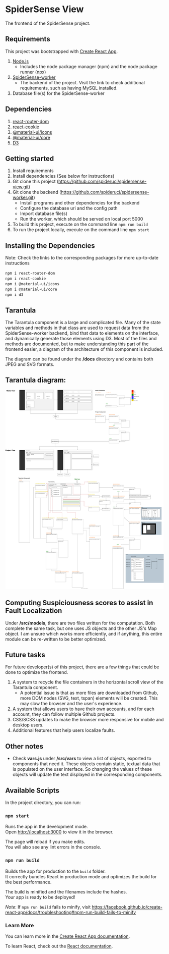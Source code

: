 # SpiderSense View

The frontend of the SpiderSense project.

## Requirements

This project was bootstrapped with [Create React App](https://github.com/facebook/create-react-app).

1. [Node.js](https://nodejs.org/en/)
    - Includes the node package manager (npm) and the node package runner (npx)  
1. [SpiderSense-worker](https://github.com/spideruci/spidersense-worker)  
    - The backend of the project. Visit the link to check additional requirements, such as having MySQL installed.
1. Database file(s) for the SpiderSense-worker

## Dependencies

1. [react-router-dom](https://www.npmjs.com/package/react-router-dom)
1. [react-cookie](https://www.npmjs.com/package/react-cookie)
1. [@material-ui/icons](https://www.npmjs.com/package/@material-ui/icons)  
1. [@material-ui/core](https://www.npmjs.com/package/@material-ui/core)
1. [D3](https://www.npmjs.com/package/d3)

## Getting started

1. Install requirements
1. Install dependencies (See below for instructions)
1. Git clone this project (https://github.com/spideruci/spidersense-view.git)
1. Git clone the backend (https://github.com/spideruci/spidersense-worker.git)
    * Install programs and other dependencies for the backend
    * Configure the database uri and the config path
    * Import database file(s) 
    * Run the worker, which should be served on local port 5000
1. To build this project, execute on the command line `npm run build`
1. To run the project locally, execute on the command line `npm start`

## Installing the Dependencies
Note: Check the links to the corresponding packages for more up-to-date instructions

`npm i react-router-dom`  
`npm i react-cookie`  
`npm i @material-ui/icons`  
`npm i @material-ui/core`  
`npm i d3`  

## Tarantula

The Tarantula component is a large and complicated file. Many of the state variables and methods in that class are used to request data from the SpiderSense-worker backend, bind that data to elements on the interface, and  dynamically generate those elements using D3. Most of the files and methods are documented, but to make understanding this part of the frontend easier, a diagram of the architecture of this component is included.  

The diagram can be found under the **/docs** directory and contains both JPEG and SVG formats.  

## Tarantula diagram:

![Tarantula-diagram](docs/Minimap.svg)

## Computing Suspiciousness scores to assist in Fault Localization  

Under **/src/models**, there are two files written for the computation. Both complete the same task, but one uses JS objects and the other JS's Map object. I am unsure which works more efficiently, and if anything, this entire module can be re-written to be better optimized.  

## Future tasks
For future developer(s) of this project, there are a few things that could be done to optimize the frontend.
1. A system to recycle the file containers in the horizontal scroll view of the Tarantula component.  
    - A potential issue is that as more files are downloaded from Github, more DOM nodes (SVG, text, tspan) elements will be created. This may slow the browser and the user's experience.
1. A system that allows users to have their own accounts, and for each account, they can follow multiple Github projects.  
1. CSS/SCSS updates to make the browser more responsive for mobile and desktop users.  
1. Additional features that help users localize faults.  

## Other notes
- Check **vars.js** under **/src/vars** to view a list of objects, exported to components that need it. These objects contain static, textual data that is populated on the user interface. So changing the values of these objects will update the text displayed in the corresponding components.

## Available Scripts

In the project directory, you can run:

### `npm start`

Runs the app in the development mode.<br />
Open [http://localhost:3000](http://localhost:3000) to view it in the browser.

The page will reload if you make edits.<br />
You will also see any lint errors in the console.

### `npm run build`

Builds the app for production to the `build` folder.<br />
It correctly bundles React in production mode and optimizes the build for the best performance.

The build is minified and the filenames include the hashes.<br />
Your app is ready to be deployed!

*Note*: If `npm run build` fails to minify, visit https://facebook.github.io/create-react-app/docs/troubleshooting#npm-run-build-fails-to-minify

### Learn More

You can learn more in the [Create React App documentation](https://facebook.github.io/create-react-app/docs/getting-started).

To learn React, check out the [React documentation](https://reactjs.org/).
